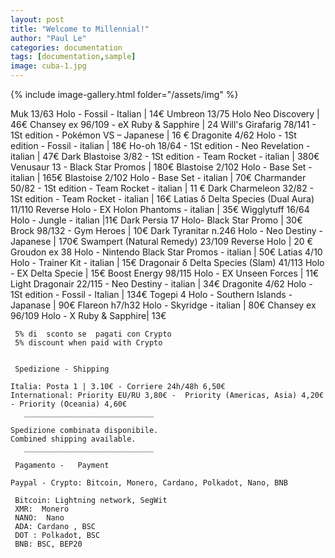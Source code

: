 ```yaml
---
layout: post
title: "Welcome to Millennial!"
author: "Paul Le"
categories: documentation
tags: [documentation,sample]
image: cuba-1.jpg
---
```


{% include image-gallery.html folder="/assets/img" %}
 
Muk 13/63 Holo - Fossil - Italian | 14€
Umbreon 13/75 Holo Neo Discovery  | 46€
Chansey ex 96/109 - eX Ruby & Sapphire |  24
Will's Girafarig 78/141 - 1St edition - Pokémon VS – Japanese | 16 €
Dragonite 4/62 Holo - 1St edition - Fossil - italian  | 18€
Ho-oh 18/64 - 1St edition - Neo Revelation - italian | 47€
Dark Blastoise 3/82 - 1St edition - Team Rocket - italian | 380€
Venusaur 13 - Black Star Promos | 180€
Blastoise 2/102 Holo - Base Set - italian | 165€
Blastoise 2/102 Holo - Base Set - italian | 70€
Charmander 50/82 - 1St edition - Team Rocket - italian | 11 €
Dark Charmeleon 32/82 - 1St edition - Team Rocket - italian |  16€
Latias δ Delta Species (Dual Aura) 11/110 Reverse Holo - EX Holon Phantoms - italian | 35€
Wigglytuff 16/64 Holo - Jungle - italian |11€
Dark Persia 17 Holo- Black Star Promo | 30€
Brock 98/132  - Gym Heroes | 10€
Dark Tyranitar n.246  Holo -  Neo Destiny - Japanese | 170€
Swampert (Natural Remedy) 23/109 Reverse Holo  | 20 €
Groudon ex 38  Holo - Nintendo Black Star Promos -  italian | 50€
Latias 4/10 Holo - Trainer Kit - italian | 15€
Dragonair δ Delta Species (Slam)  41/113 Holo -  EX Delta Specie | 15€
Boost Energy 98/115  Holo -  EX Unseen Forces | 11€
Light Dragonair 22/115 - Neo Destiny -  italian | 34€
Dragonite 4/62 Holo - 1St edition -  Fossil -  Italian | 134€
Togepi  4 Holo - Southern Islands - Japanase  | 90€
Flareon h7/h32 Holo - Skyridge -   italian | 80€
Chansey ex  96/109 Holo - X Ruby & Sapphire| 13€

     5% di  sconto se  pagati con Crypto 
     5% discount when paid with Crypto


     Spedizione - Shipping 

    Italia: Posta 1 | 3.10€ - Corriere 24h/48h 6,50€
    International: Priority EU/RU 3,80€ -  Priority (Americas, Asia) 4,20€ - Priority (Oceania) 4,60€ 
       _____________________________

    Spedizione combinata disponibile.
    Combined shipping available.
       _____________________________

     Pagamento -   Payment

    Paypal - Crypto: Bitcoin, Monero, Cardano, Polkadot, Nano, BNB
 
     Bitcoin: Lightning network, SegWit
     XMR:  Monero
     NANO:  Nano
     ADA: Cardano , BSC 
     DOT : Polkadot, BSC 
     BNB: BSC, BEP20




